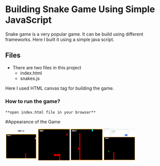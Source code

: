 # Building Snake Game Using Simple JavaScript

Snake game is a very popular game. It can be build using different frameworks. Here I built it using a simple java script.

## Files
* There are two files in this project
	* index.html
	* snakes.js

Here I used HTML canvas tag for building the game.

### How to run the game?
	**open index.html file in your browser**
	
	
#Appearance of the Game

<img src="https://github.com/rr-y/Snake-Game/blob/master/screenshots/1.png" alt="snake game" height="100" width="100">

<img src="https://github.com/rr-y/Snake-Game/blob/master/screenshots/2.png" alt="snake game" height="100" width="100">

<img src="https://github.com/rr-y/Snake-Game/blob/master/screenshots/3.png" alt="snake game" height="100" width="100">

<img src="https://github.com/rr-y/Snake-Game/blob/master/screenshots/4.png" alt="snake game" height="100" width="100">


